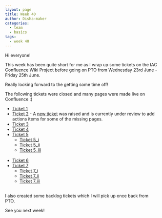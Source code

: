 ```yaml
---
layout: page
title: Week 40
author: Disha-maker
categories:
  - team
  - basics
tags:
  - week 40
---
```


Hi everyone!

This week has been quite short for me as I wrap up some tickets on the IAC Confluence Wiki Project before going on PTO from Wednesday 23rd June - Friday 25th June.

Really looking forward to the getting some time off!

The following tickets were closed and many pages were made live on Confluence :)
- [Ticket 1](https://tickets.puppetlabs.com/browse/IAC-1583)
- [Ticket 2](https://tickets.puppetlabs.com/browse/IAC-1590) - A [new ticket](https://tickets.puppetlabs.com/browse/IAC-1656) was raised and is currently under review to add actions items for some of the missing pages.
- [Ticket 3](https://tickets.puppetlabs.com/browse/IAC-1621)
- [Ticket 4](https://tickets.puppetlabs.com/browse/IAC-1626)
- [Ticket 5](https://tickets.puppetlabs.com/browse/IAC-1584)
    - [Ticket 5_i](https://tickets.puppetlabs.com/browse/IAC-1631)
    - [Ticket 5_ii](https://tickets.puppetlabs.com/browse/IAC-1632)
    - [Ticket 5_iii](https://tickets.puppetlabs.com/browse/IAC-1633)
    <br/><br/>
- [Ticket 6](https://tickets.puppetlabs.com/browse/IAC-1650)
- [Ticket 7](https://tickets.puppetlabs.com/browse/IAC-1652)
    - [Ticket 7_i](https://tickets.puppetlabs.com/browse/IAC-1653)
    - [Ticket 7_ii](https://tickets.puppetlabs.com/browse/IAC-1654)
    - [Ticket 7_iii](https://tickets.puppetlabs.com/browse/IAC-1655)
<br/><br/>

I also created some backlog tickets which I will pick up once back from PTO.

See you next week!
